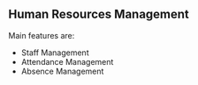 ## Human Resources Management 
Main features are:
- Staff Management
- Attendance Management
- Absence Management